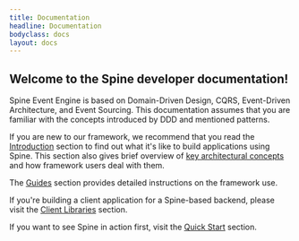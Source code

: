 ```yaml
---
title: Documentation
headline: Documentation
bodyclass: docs
layout: docs
---
```


<h2 class="top">Welcome to the Spine developer documentation!</h2>

<p class="lead">Spine Event Engine is based on Domain-Driven Design, CQRS, Event-Driven Architecture, and 
Event Sourcing. This documentation assumes that you are familiar with the concepts
introduced by DDD and mentioned patterns.</p> 

If you are new to our framework, we recommend that you read the 
<a href="{{ site.baseurl }}/docs/introduction/">Introduction</a> section to find
out what it's like to build applications using Spine. This section also gives brief overview of
<a href="{{ site.baseurl }}/docs/introduction/concepts.html">key architectural concepts</a> and
how framework users deal with them.
 
The <a href="{{ site.baseurl }}/docs/guides">Guides</a> section provides detailed instructions
on the framework use.

If you're building a client application for a Spine-based backend, please visit the 
[Client Libraries](/docs/client-libs) section.
 
If you want to see Spine in action first, visit the 
<a href="{{ site.baseurl }}/docs/quickstart/">Quick Start</a> section.
